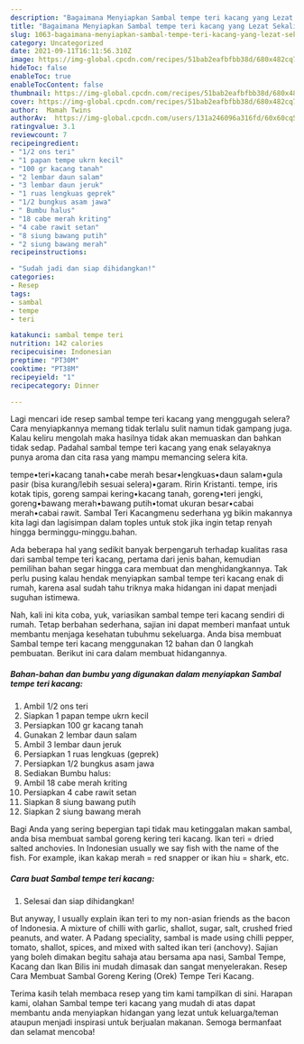 ```yaml
---
description: "Bagaimana Menyiapkan Sambal tempe teri kacang yang Lezat Sekali"
title: "Bagaimana Menyiapkan Sambal tempe teri kacang yang Lezat Sekali"
slug: 1063-bagaimana-menyiapkan-sambal-tempe-teri-kacang-yang-lezat-sekali
category: Uncategorized
date: 2021-09-11T16:11:56.310Z
image: https://img-global.cpcdn.com/recipes/51bab2eafbfbb38d/680x482cq70/sambal-tempe-teri-kacang-foto-resep-utama.jpg
hideToc: false
enableToc: true
enableTocContent: false
thumbnail: https://img-global.cpcdn.com/recipes/51bab2eafbfbb38d/680x482cq70/sambal-tempe-teri-kacang-foto-resep-utama.jpg
cover: https://img-global.cpcdn.com/recipes/51bab2eafbfbb38d/680x482cq70/sambal-tempe-teri-kacang-foto-resep-utama.jpg
author:  Mamah Twins
authorAv:  https://img-global.cpcdn.com/users/131a246096a316fd/60x60cq50/avatar.jpg
ratingvalue: 3.1
reviewcount: 7
recipeingredient:
- "1/2 ons teri"
- "1 papan tempe ukrn kecil"
- "100 gr kacang tanah"
- "2 lembar daun salam"
- "3 lembar daun jeruk"
- "1 ruas lengkuas geprek"
- "1/2 bungkus asam jawa"
- " Bumbu halus"
- "18 cabe merah kriting"
- "4 cabe rawit setan"
- "8 siung bawang putih"
- "2 siung bawang merah"
recipeinstructions:

- "Sudah jadi dan siap dihidangkan!"
categories:
- Resep
tags:
- sambal
- tempe
- teri

katakunci: sambal tempe teri 
nutrition: 142 calories
recipecuisine: Indonesian
preptime: "PT30M"
cooktime: "PT38M"
recipeyield: "1"
recipecategory: Dinner

---
```



Lagi mencari ide resep sambal tempe teri kacang yang menggugah selera? Cara menyiapkannya memang tidak terlalu sulit namun tidak gampang juga. Kalau keliru mengolah maka hasilnya tidak akan memuaskan dan bahkan tidak sedap. Padahal sambal tempe teri kacang yang enak selayaknya punya aroma dan cita rasa yang mampu memancing selera kita.


tempe•teri•kacang tanah•cabe merah besar•lengkuas•daun salam•gula pasir (bisa kurang/lebih sesuai selera)•garam. Ririn Kristanti. tempe, iris kotak tipis, goreng sampai kering•kacang tanah, goreng•teri jengki, goreng•bawang merah•bawang putih•tomat ukuran besar•cabai merah•cabai rawit. Sambal Teri Kacangmenu sederhana yg bikin makannya kita lagi dan lagisimpan dalam toples untuk stok jika ingin tetap renyah hingga berminggu-minggu.bahan.

Ada beberapa hal yang sedikit banyak berpengaruh terhadap kualitas rasa dari sambal tempe teri kacang, pertama dari jenis bahan, kemudian pemilihan bahan segar hingga cara membuat dan menghidangkannya. Tak perlu pusing kalau hendak menyiapkan sambal tempe teri kacang enak di rumah, karena asal sudah tahu triknya maka hidangan ini dapat menjadi suguhan istimewa.


Nah, kali ini kita coba, yuk, variasikan sambal tempe teri kacang sendiri di rumah. Tetap berbahan sederhana, sajian ini dapat memberi manfaat untuk membantu menjaga kesehatan tubuhmu sekeluarga. Anda bisa membuat Sambal tempe teri kacang menggunakan 12 bahan dan 0 langkah pembuatan. Berikut ini cara dalam membuat hidangannya.

<!--inarticleads1-->

##### Bahan-bahan dan bumbu yang digunakan dalam menyiapkan Sambal tempe teri kacang:

1. Ambil 1/2 ons teri
1. Siapkan 1 papan tempe ukrn kecil
1. Persiapkan 100 gr kacang tanah
1. Gunakan 2 lembar daun salam
1. Ambil 3 lembar daun jeruk
1. Persiapkan 1 ruas lengkuas (geprek)
1. Persiapkan 1/2 bungkus asam jawa
1. Sediakan  Bumbu halus:
1. Ambil 18 cabe merah kriting
1. Persiapkan 4 cabe rawit setan
1. Siapkan 8 siung bawang putih
1. Siapkan 2 siung bawang merah


Bagi Anda yang sering bepergian tapi tidak mau ketinggalan makan sambal, anda bisa membuat sambal goreng kering teri kacang. Ikan teri = dried salted anchovies. In Indonesian usually we say fish with the name of the fish. For example, ikan kakap merah = red snapper or ikan hiu = shark, etc. 

<!--inarticleads2-->

##### Cara buat Sambal tempe teri kacang:


1. Selesai dan siap dihidangkan!

But anyway, I usually explain ikan teri to my non-asian friends as the bacon of Indonesia. A mixture of chilli with garlic, shallot, sugar, salt, crushed fried peanuts, and water. A Padang speciality, sambal is made using chilli pepper, tomato, shallot, spices, and mixed with salted ikan teri (anchovy). Sajian yang boleh dimakan begitu sahaja atau bersama apa nasi, Sambal Tempe, Kacang dan Ikan Bilis ini mudah dimasak dan sangat menyelerakan. Resep Cara Membuat Sambal Goreng Kering (Orek) Tempe Teri Kacang. 

Terima kasih telah membaca resep yang tim kami tampilkan di sini. Harapan kami, olahan Sambal tempe teri kacang yang mudah di atas dapat membantu anda menyiapkan hidangan yang lezat untuk keluarga/teman ataupun menjadi inspirasi untuk berjualan makanan. Semoga bermanfaat dan selamat mencoba!
